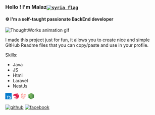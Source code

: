 ### Hello ! I'm Malaz <code><a target="_blank" rel="noopener noreferrer nofollow" href="https://upload.wikimedia.org/wikipedia/commons/5/54/Flag_of_Syria_%282025-%29.svg"><img height="15" alt="syria flag" src="https://upload.wikimedia.org/wikipedia/commons/5/54/Flag_of_Syria_%282025-%29.svg"  style="max-width:100%;  vertical-align:bottom; margin-left:-4px;"></a></code>
#### ⚙️ I'm a self-taught passionate BackEnd developer 
<img 
  src="https://cdn.dribbble.com/users/2131993/screenshots/4948736/thoughtworks-gif_dribbble.gif" 
  width="380px" 
  height="220px" 
  alt="ThoughtWorks animation gif" 
/>

I made this project just for fun, 
it allows you to create nice and simple GitHub Readme files that you can copy/paste and use in your profile.

Skills:
 * Java
 * JS
 * Html
 * Laravel
 * NestJs 

<p dir="auto">
<code><a target="_blank" rel="noopener noreferrer nofollow" href="https://raw.githubusercontent.com/github/explore/80688e429a7d4ef2fca1e82350fe8e3517d3494d/topics/typescript/typescript.png"><img height="20" alt="typescript" src="https://raw.githubusercontent.com/github/explore/80688e429a7d4ef2fca1e82350fe8e3517d3494d/topics/typescript/typescript.png" style="max-width: 100%;"></a></code>
<code><a target="_blank" rel="noopener noreferrer nofollow" href="https://raw.githubusercontent.com/github/explore/main/topics/nestjs/nestjs.png"><img height="20" alt="laravel" src="https://raw.githubusercontent.com/github/explore/main/topics/nestjs/nestjs.png" style="max-width: 100%;"></a></code>
<code><a target="_blank" rel="noopener noreferrer nofollow" href="https://raw.githubusercontent.com/github/explore/80688e429a7d4ef2fca1e82350fe8e3517d3494d/topics/laravel/laravel.png"><img height="20" alt="laravel" src="https://raw.githubusercontent.com/github/explore/80688e429a7d4ef2fca1e82350fe8e3517d3494d/topics/laravel/laravel.png" style="max-width: 100%;"></a></code>
<code><a target="_blank" rel="noopener noreferrer nofollow" href="https://raw.githubusercontent.com/github/explore/80688e429a7d4ef2fca1e82350fe8e3517d3494d/topics/nodejs/nodejs.png"><img height="20" alt="nodejs" src="https://raw.githubusercontent.com/github/explore/80688e429a7d4ef2fca1e82350fe8e3517d3494d/topics/nodejs/nodejs.png" style="max-width: 100%;"></a></code>
</p>




[<img src='https://cdn.jsdelivr.net/npm/simple-icons@3.0.1/icons/github.svg' alt='github' height='40'>](https://github.com/malaz-ahmad)  [<img src='https://cdn.jsdelivr.net/npm/simple-icons@3.0.1/icons/facebook.svg' alt='facebook' height='40'>](https://www.facebook.com/malaz.ahmad3301)  



